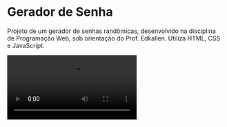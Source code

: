 # Gerador de Senha
Projeto de um gerador de senhas randômicas, desenvolvido na disciplina de Programação Web, sob orientação do Prof. Edkallen. Utiliza HTML, CSS e JavaScript.

![Video do index](images/geradordesenha.mp4)
